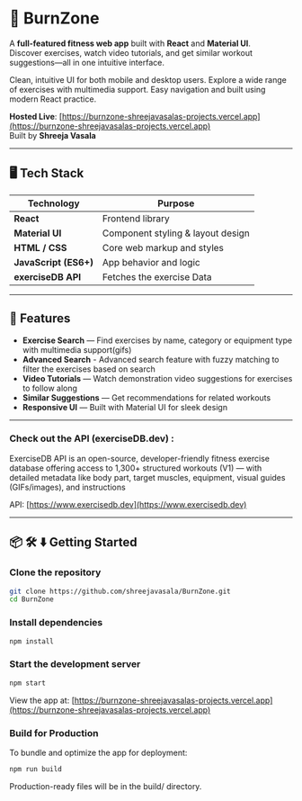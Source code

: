 #  🚀 BurnZone

A **full-featured fitness web app** built with **React** and **Material UI**.  
Discover exercises, watch video tutorials, and get similar workout suggestions—all in one intuitive interface.

Clean, intuitive UI for both mobile and desktop users.
Explore a wide range of exercises with multimedia support.
Easy navigation and built using modern React practice.

 **Hosted Live**: [https://burnzone-shreejavasalas-projects.vercel.app](https://burnzone-shreejavasalas-projects.vercel.app)  
 Built by **Shreeja Vasala**

---

##  🖥️ Tech Stack

| Technology           | Purpose                          |
|----------------------|-----------------------------------|
| **React**            | Frontend library                  |
| **Material UI**      | Component styling & layout design |
| **HTML / CSS**       | Core web markup and styles        |
| **JavaScript (ES6+)**| App behavior and logic            |
| **exerciseDB API**   | Fetches the exercise Data         |

---

## 📌 Features

- **Exercise Search** — Find exercises by name, category or equipment type with multimedia support(gifs)
- **Advanced Search** - Advanced search feature with fuzzy matching to filter the exercises based on search
- **Video Tutorials** — Watch demonstration video suggestions for exercises to follow along
- **Similar Suggestions** — Get recommendations for related workouts
- **Responsive UI** — Built with Material UI for sleek design

---

### Check out the API (exerciseDB.dev) :
ExerciseDB API is an open-source, developer-friendly fitness exercise database offering access to 1,300+ structured workouts (V1) — with detailed metadata like body part, target muscles, equipment, visual guides (GIFs/images), and instructions  

API: [https://www.exercisedb.dev](https://www.exercisedb.dev)

---

## 📦 🛠️ ⬇️ Getting Started

### Clone the repository
```bash
git clone https://github.com/shreejavasala/BurnZone.git
cd BurnZone
```

### Install dependencies

```bash
npm install
```

### Start the development server

```bash
npm start
```

View the app at:  [https://burnzone-shreejavasalas-projects.vercel.app](https://burnzone-shreejavasalas-projects.vercel.app)  

### Build for Production

To bundle and optimize the app for deployment:

```bash
npm run build
```

Production-ready files will be in the build/ directory.


